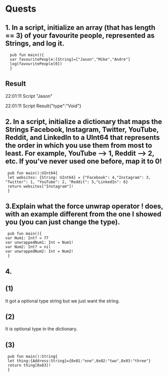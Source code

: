# Quests
## 1. In a script, initialize an array (that has length == 3) of your favourite people, represented as Strings, and log it.
```
  pub fun main(){
  var favouritePeople:[String]=["Jason","Mike","Andre"]
  log(favouritePeople[0])
  }
```
## Result
22:01:11 Script "Jason"

22:01:11 Script Result{"type":"Void"}
## 2. In a script, initialize a dictionary that maps the Strings Facebook, Instagram, Twitter, YouTube, Reddit, and LinkedIn to a UInt64 that represents the order in which you use them from most to least. For example, YouTube --> 1, Reddit --> 2, etc. If you've never used one before, map it to 0!
```
 pub fun main():UInt64{
 let websites: {String: UInt64} = {"Facebook": 4,"Instagram": 3, "Twitter": 1, "YouTube": 2, "Reddit": 5,"LinkedIn": 6}
 return websites["Instagram"]!
 }
```
## 3.Explain what the force unwrap operator ! does, with an example different from the one I showed you (you can just change the type).
```
 pub fun main(){
var Num1: Int? = 77
var unwrappedNum1: Int = Num1! 
var Num2: Int? = nil
var unwrappedNum2: Int = Num2! 
 }
 ```
## 4.
## (1)
It got a optional type string but we just want the string.
## (2)
It is optional type in the dictionary.
## (3)
```
 pub fun main():String{
 let thing:{Address:String}={0x01:"one",0x02:"two",0x03:"three"}
 return thing[0x03]!
 }
 ```



